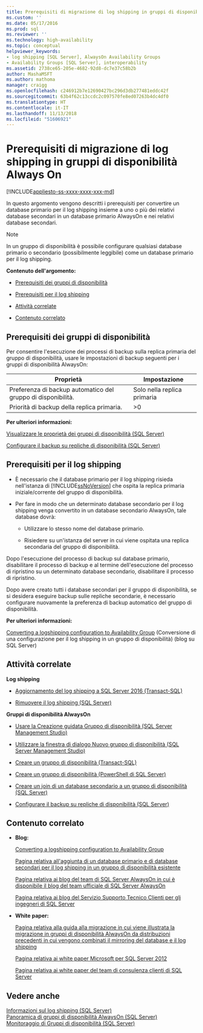 ```yaml
---
title: Prerequisiti di migrazione di log shipping in gruppi di disponibilità Always On | Microsoft Docs
ms.custom: ''
ms.date: 05/17/2016
ms.prod: sql
ms.reviewer: ''
ms.technology: high-availability
ms.topic: conceptual
helpviewer_keywords:
- log shipping [SQL Server], AlwaysOn Availability Groups
- Availability Groups [SQL Server], interoperability
ms.assetid: 2738ce65-205e-4682-92d8-dc7e37c58b2b
author: MashaMSFT
ms.author: mathoma
manager: craigg
ms.openlocfilehash: c246912b7e12690427bc296d3db277481eddc42f
ms.sourcegitcommit: 63b4f62c13ccdc2c097570fe8ed07263b4dc4df0
ms.translationtype: HT
ms.contentlocale: it-IT
ms.lasthandoff: 11/13/2018
ms.locfileid: "51606921"
---
```

# <a name="prereqs-migrating-log-shipping-to-always-on-availability-groups"></a>Prerequisiti di migrazione di log shipping in gruppi di disponibilità Always On
[!INCLUDE[appliesto-ss-xxxx-xxxx-xxx-md](../../../includes/appliesto-ss-xxxx-xxxx-xxx-md.md)]

  In questo argomento vengono descritti i prerequisiti per convertire un database primario per il log shipping insieme a uno o più dei relativi database secondari in un database primario AlwaysOn e nei relativi database secondari.  
  
> [!NOTE]  
>  In un gruppo di disponibilità è possibile configurare qualsiasi database primario o secondario (possibilmente leggibile) come un database primario per il log shipping.  
  
 **Contenuto dell'argomento:**  
  
-   [Prerequisiti dei gruppi di disponibilità](#AGPrereqsRealAddress)  
  
-   [Prerequisiti per il log shipping](#LogShipPrereqs)  
  
-   [Attività correlate](#RelatedTasks)  
  
-   [Contenuto correlato](#RelatedContent)  
  
##  <a name="AGPrereqsRealAddress"></a> Prerequisiti dei gruppi di disponibilità  
 Per consentire l'esecuzione dei processi di backup sulla replica primaria del gruppo di disponibilità, usare le impostazioni di backup seguenti per i gruppi di disponibilità AlwaysOn:  
  
|Proprietà|Impostazione|  
|--------------|-------------|  
|Preferenza di backup automatico del gruppo di disponibilità.|Solo nella replica primaria|  
|Priorità di backup della replica primaria.|>0|  
  
 **Per ulteriori informazioni:**  
  
 [Visualizzare le proprietà dei gruppi di disponibilità &#40;SQL Server&#41;](../../../database-engine/availability-groups/windows/view-availability-group-properties-sql-server.md)  
  
 [Configurare il backup su repliche di disponibilità &#40;SQL Server&#41;](../../../database-engine/availability-groups/windows/configure-backup-on-availability-replicas-sql-server.md)  
  
##  <a name="LogShipPrereqs"></a> Prerequisiti per il log shipping  
  
-   È necessario che il database primario per il log shipping risieda nell'istanza di [!INCLUDE[ssNoVersion](../../../includes/ssnoversion-md.md)] che ospita la replica primaria iniziale/corrente del gruppo di disponibilità.  
  
-   Per fare in modo che un determinato database secondario per il log shipping venga convertito in un database secondario AlwaysOn, tale database dovrà:  
  
    -   Utilizzare lo stesso nome del database primario.  
  
    -   Risiedere su un'istanza del server in cui viene ospitata una replica secondaria del gruppo di disponibilità.  
  
 Dopo l'esecuzione del processo di backup sul database primario, disabilitare il processo di backup e al termine dell'esecuzione del processo di ripristino su un determinato database secondario, disabilitare il processo di ripristino.  
  
 Dopo avere creato tutti i database secondari per il gruppo di disponibilità, se si desidera eseguire backup sulle repliche secondarie, è necessario configurare nuovamente la preferenza di backup automatico del gruppo di disponibilità.  
  
 **Per ulteriori informazioni:**  
  
 [Converting a logshipping configuration to Availability Group](https://blogs.msdn.microsoft.com/sqlalwayson/2012/01/09/converting-a-logshipping-configuration-to-availability-group/) (Conversione di una configurazione per il log shipping in un gruppo di disponibilità) (blog su SQL Server)  
  
##  <a name="RelatedTasks"></a> Attività correlate  
 **Log shipping**  
  
-   [Aggiornamento del log shipping a SQL Server 2016 &#40;Transact-SQL&#41;](../../../database-engine/log-shipping/upgrading-log-shipping-to-sql-server-2016-transact-sql.md)  
  
-   [Rimuovere il log shipping &#40;SQL Server&#41;](../../../database-engine/log-shipping/remove-log-shipping-sql-server.md)  
  
 **Gruppi di disponibilità AlwaysOn**  
  
-   [Usare la Creazione guidata Gruppo di disponibilità &#40;SQL Server Management Studio&#41;](../../../database-engine/availability-groups/windows/use-the-availability-group-wizard-sql-server-management-studio.md)  
  
-   [Utilizzare la finestra di dialogo Nuovo gruppo di disponibilità &#40;SQL Server Management Studio&#41;](../../../database-engine/availability-groups/windows/use-the-new-availability-group-dialog-box-sql-server-management-studio.md)  
  
-   [Creare un gruppo di disponibilità &#40;Transact-SQL&#41;](../../../database-engine/availability-groups/windows/create-an-availability-group-transact-sql.md)  
  
-   [Creare un gruppo di disponibilità &#40;PowerShell di SQL Server&#41;](../../../database-engine/availability-groups/windows/create-an-availability-group-sql-server-powershell.md)  
  
-   [Creare un join di un database secondario a un gruppo di disponibilità &#40;SQL Server&#41;](../../../database-engine/availability-groups/windows/join-a-secondary-database-to-an-availability-group-sql-server.md)  
  
-   [Configurare il backup su repliche di disponibilità &#40;SQL Server&#41;](../../../database-engine/availability-groups/windows/configure-backup-on-availability-replicas-sql-server.md)  
  
##  <a name="RelatedContent"></a> Contenuto correlato  
  
-   **Blog:**  
  
     [Converting a logshipping configuration to Availability Group](https://blogs.msdn.microsoft.com/sqlalwayson/2012/01/09/converting-a-logshipping-configuration-to-availability-group/)  
  
     [Pagina relativa all'aggiunta di un database primario e di database secondari per il log shipping in un gruppo di disponibilità esistente](https://blogs.msdn.microsoft.com/sqlalwayson/2012/02/01/add-a-log-shipping-primary-database-and-secondary-databases-to-an-existing-availability-group/)  
  
     [Pagina relativa ai blog del team di SQL Server AlwaysOn in cui è disponibile il blog del team ufficiale di SQL Server AlwaysOn](https://blogs.msdn.microsoft.com/sqlalwayson/)  
  
     [Pagina relativa ai blog del Servizio Supporto Tecnico Clienti per gli ingegneri di SQL Server](https://blogs.msdn.com/b/psssql/)  
  
-   **White paper:**  
  
     [Pagina relativa alla guida alla migrazione in cui viene illustrata la migrazione in gruppi di disponibilità AlwaysOn da distribuzioni precedenti in cui vengono combinati il mirroring del database e il log shipping](https://msdn.microsoft.com/library/jj635217)  
  
     [Pagina relativa ai white paper Microsoft per SQL Server 2012](https://msdn.microsoft.com/library/hh403491.aspx)  
  
     [Pagina relativa ai white paper del team di consulenza clienti di SQL Server](https://sqlcat.com/)  
  
## <a name="see-also"></a>Vedere anche  
 [Informazioni sul log shipping &#40;SQL Server&#41;](../../../database-engine/log-shipping/about-log-shipping-sql-server.md)   
 [Panoramica di gruppi di disponibilità AlwaysOn &#40;SQL Server&#41;](../../../database-engine/availability-groups/windows/overview-of-always-on-availability-groups-sql-server.md)   
 [Monitoraggio di Gruppi di disponibilità &#40;SQL Server&#41;](../../../database-engine/availability-groups/windows/monitoring-of-availability-groups-sql-server.md)  
  
  
